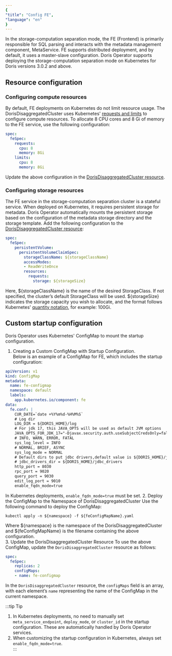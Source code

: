 ```yaml
---
{
"title": "Config FE",
"language": "en"
}
---
```


<!-- 
Licensed to the Apache Software Foundation (ASF) under one
or more contributor license agreements.  See the NOTICE file
distributed with this work for additional information
regarding copyright ownership.  The ASF licenses this file
to you under the Apache License, Version 2.0 (the
"License"); you may not use this file except in compliance
with the License.  You may obtain a copy of the License at

  http://www.apache.org/licenses/LICENSE-2.0

Unless required by applicable law or agreed to in writing,
software distributed under the License is distributed on an
"AS IS" BASIS, WITHOUT WARRANTIES OR CONDITIONS OF ANY
KIND, either express or implied.  See the License for the
specific language governing permissions and limitations
under the License.
-->

In the storage-computation separation mode, the FE (Frontend) is primarily responsible for SQL parsing and interacts with the metadata management component, MetaService. FE supports distributed deployment, and by default, it uses a master-slave configuration. Doris Operator supports deploying the storage-computation separation mode on Kubernetes for Doris versions 3.0.2 and above.
## Resource configuration
### Configuring compute resources
By default, FE deployments on Kubernetes do not limit resource usage. The DorisDisaggregatedCluster uses Kubernetes' [requests and limits](https://kubernetes.io/zh-cn/docs/concepts/configuration/manage-resources-containers/) to configure compute resources. To allocate 8 CPU cores and 8 Gi of memory to the FE service, use the following configuration:
```yaml
spec:
  feSpec:
    requests:
      cpu: 8
      memory: 8Gi
    limits:
      cpu: 8
      memory: 8Gi
```
Update the above configuration in the [DorisDisaggregatedCluster resource](install-quickstart.md#step-3-deploy-the-compute-storage-decoupled-cluster).

### Configuring storage resources
The FE service in the storage-computation separation cluster is a stateful service. When deployed on Kubernetes, it requires persistent storage for metadata. Doris Operator automatically mounts the persistent storage based on the configuration of the metadata storage directory and the storage template. Add the following configuration to the [DorisDisaggregatedCluster resource](install-quickstart.md#step-3-deploy-the-compute-storage-decoupled-cluster):
```yaml
spec:
  feSpec:
    persistentVolume:
      persistentVolumeClaimSpec:
        storageClassName: ${storageClassName}
        accessModes:
        - ReadWriteOnce
        resources:
          requests:
            storage: ${storageSize}
```
Here, ${storageClassName} is the name of the desired StorageClass. If not specified, the cluster’s default StorageClass will be used. ${storageSize} indicates the storage capacity you wish to allocate, and the format follows Kubernetes' [quantity notation](https://kubernetes.io/docs/reference/kubernetes-api/common-definitions/quantity/), for example: 100Gi.

## Custom startup configuration
Doris Operator uses Kubernetes' ConfigMap to mount the startup configuration.  
1. Creating a Custom ConfigMap with Startup Configuration.  
  Below is an example of a ConfigMap for FE, which includes the startup configuration:
  ```yaml
  apiVersion: v1
  kind: ConfigMap
  metadata:
    name: fe-configmap
    namespace: default
    labels:
      app.kubernetes.io/component: fe
  data:
    fe.conf: |
      CUR_DATE=`date +%Y%m%d-%H%M%S`
      # Log dir
      LOG_DIR = ${DORIS_HOME}/log
      # For jdk 17, this JAVA_OPTS will be used as default JVM options
      JAVA_OPTS_FOR_JDK_17="-Djavax.security.auth.useSubjectCredsOnly=false -Xmx8192m -Xms8192m -XX:+HeapDumpOnOutOfMemoryError -XX:HeapDumpPath=$LOG_DIR -Xlog:gc*:$LOG_DIR/fe.gc.log.$CUR_DATE:time,uptime:filecount=10,filesize=50M --add-opens=java.base/java.nio=ALL-UNNAMED --add-opens java.base/jdk.internal.ref=ALL-UNNAMED"
      # INFO, WARN, ERROR, FATAL
      sys_log_level = INFO
      # NORMAL, BRIEF, ASYNC
      sys_log_mode = NORMAL
      # Default dirs to put jdbc drivers,default value is ${DORIS_HOME}/jdbc_drivers
      # jdbc_drivers_dir = ${DORIS_HOME}/jdbc_drivers
      http_port = 8030
      rpc_port = 9020
      query_port = 9030
      edit_log_port = 9010
      enable_fqdn_mode=true
  ```
  In Kubernetes deployments, `enable_fqdn_mode=true` must be set.
2. Deploy the ConfigMap to the Namespace of DorisDisaggregatedCluster Use the following command to deploy the ConfigMap:
  ```shell
  kubectl apply -n ${namespace} -f ${feConfigMapName}.yaml
  ```
  Where ${namespace} is the namespace of the DorisDisaggregatedCluster and ${feConfigMapName} is the filename containing the above configuration.  
3. Update the DorisDisaggregatedCluster Resource To use the above ConfigMap, update the `DorisDisaggregatedCluster` resource as follows:
  ```yaml
  spec:
    feSpec:
      replicas: 2
      configMaps:
      - name: fe-configmap
  ```
  In the `DorisDisaggregatedCluster` resource, the `configMaps` field is an array, with each element’s `name` representing the name of the ConfigMap in the current namespace.
  
:::tip Tip  
1. In Kubernetes deployments, no need to manually set `meta_service_endpoint`, `deploy_mode`, or `cluster_id` in the startup configuration. These are automatically handled by Doris Operator services.  
2. When customizing the startup configuration in Kubernetes, always set `enable_fqdn_mode=true`.  
:::
